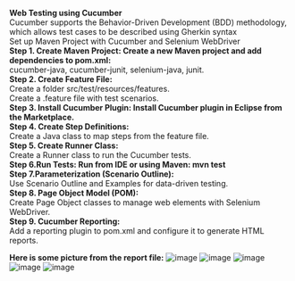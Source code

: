 **Web Testing using Cucumber**  
Cucumber supports the Behavior-Driven Development (BDD) methodology, which allows test cases to be described using Gherkin syntax  
Set up Maven Project with Cucumber and Selenium WebDriver  
**Step 1. Create Maven Project: Create a new Maven project and add dependencies to pom.xml:**  
cucumber-java, cucumber-junit, selenium-java, junit.  
**Step 2. Create Feature File:**  
Create a folder src/test/resources/features.  
Create a .feature file with test scenarios.  
**Step 3. Install Cucumber Plugin: Install Cucumber plugin in Eclipse from the Marketplace.**  
**Step 4. Create Step Definitions:**  
Create a Java class to map steps from the feature file.  
**Step 5. Create Runner Class:**  
Create a Runner class to run the Cucumber tests.  
**Step 6.Run Tests: Run from IDE or using Maven: mvn test**  
**Step 7.Parameterization (Scenario Outline):**  
Use Scenario Outline and Examples for data-driven testing.  
**Step 8. Page Object Model (POM):**  
Create Page Object classes to manage web elements with Selenium WebDriver.  
**Step 9. Cucumber Reporting:**  
Add a reporting plugin to pom.xml and configure it to generate HTML reports.  
  
**Here is some picture from the report file:**
![image](https://github.com/user-attachments/assets/0e416620-2e22-4b78-842d-5aaf47502e90)
![image](https://github.com/user-attachments/assets/e5cfadd8-70df-4d37-bece-af00674e9fa9)
![image](https://github.com/user-attachments/assets/64ce1d53-4e6f-40f7-a811-b7ea39a17e6c)
![image](https://github.com/user-attachments/assets/0e525fc0-d6ee-46a9-8de3-bb7deaf401f2)
![image](https://github.com/user-attachments/assets/f2108a15-8314-4351-ab56-07d27e49acb3)




